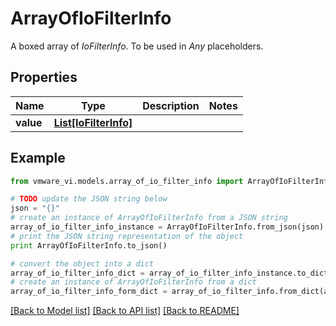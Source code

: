 # ArrayOfIoFilterInfo

A boxed array of *IoFilterInfo*. To be used in *Any* placeholders. 

## Properties
Name | Type | Description | Notes
------------ | ------------- | ------------- | -------------
**value** | [**List[IoFilterInfo]**](IoFilterInfo.md) |  | 

## Example

```python
from vmware_vi.models.array_of_io_filter_info import ArrayOfIoFilterInfo

# TODO update the JSON string below
json = "{}"
# create an instance of ArrayOfIoFilterInfo from a JSON string
array_of_io_filter_info_instance = ArrayOfIoFilterInfo.from_json(json)
# print the JSON string representation of the object
print ArrayOfIoFilterInfo.to_json()

# convert the object into a dict
array_of_io_filter_info_dict = array_of_io_filter_info_instance.to_dict()
# create an instance of ArrayOfIoFilterInfo from a dict
array_of_io_filter_info_form_dict = array_of_io_filter_info.from_dict(array_of_io_filter_info_dict)
```
[[Back to Model list]](../README.md#documentation-for-models) [[Back to API list]](../README.md#documentation-for-api-endpoints) [[Back to README]](../README.md)


